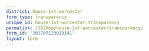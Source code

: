 ```yaml
---
district: house-1st-worcester
form_type: transparency
unique_id: house-1st-worcester-transparency
permalink: /2020bq/house-1st-worcester/transparency/
form_id: '201707123019141'
layout: form
---
```

